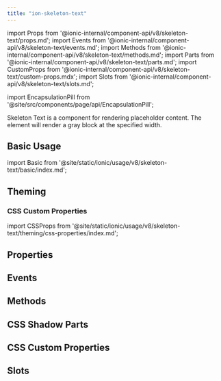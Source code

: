 ```yaml
---
title: "ion-skeleton-text"
---
```


import Props from '@ionic-internal/component-api/v8/skeleton-text/props.md';
import Events from '@ionic-internal/component-api/v8/skeleton-text/events.md';
import Methods from '@ionic-internal/component-api/v8/skeleton-text/methods.md';
import Parts from '@ionic-internal/component-api/v8/skeleton-text/parts.md';
import CustomProps from '@ionic-internal/component-api/v8/skeleton-text/custom-props.mdx';
import Slots from '@ionic-internal/component-api/v8/skeleton-text/slots.md';

<head>
  <title>ion-skeleton-text: Skeleton Loading Placeholder for Text</title>
  <meta name="description" content="ion-skeleton-text is a component for rendering placeholder content. The element will render a gray block at the specified width as a loading text framework." />
</head>

import EncapsulationPill from '@site/src/components/page/api/EncapsulationPill';

<EncapsulationPill type="shadow" />

Skeleton Text is a component for rendering placeholder content. The element will render a gray block at the specified width.

## Basic Usage

import Basic from '@site/static/ionic/usage/v8/skeleton-text/basic/index.md';

<Basic />

## Theming

### CSS Custom Properties

import CSSProps from '@site/static/ionic/usage/v8/skeleton-text/theming/css-properties/index.md';

<CSSProps />

## Properties

<Props />

## Events

<Events />

## Methods

<Methods />

## CSS Shadow Parts

<Parts />

## CSS Custom Properties

<CustomProps />

## Slots

<Slots />
